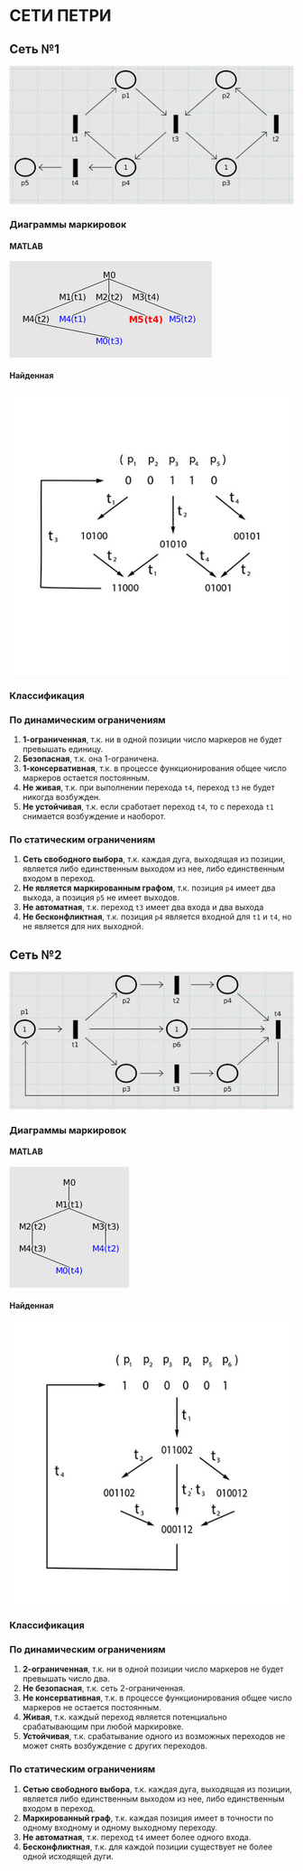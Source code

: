 # СЕТИ ПЕТРИ

## Сеть №1

![network_1](src/images/net1.jpg)

### Диаграммы маркировок

#### MATLAB

![diagr_1](src/images/diag1.jpg)

#### Найденная

![diagr_1_2](src/images/diag1_2.jpg)

### Классификация

### По динамическим ограничениям

1.	**1-ограниченная**, т.к. ни в одной позиции число маркеров не будет превышать единицу.
2.	**Безопасная**, т.к. она 1-ограничена.
3.	**1-консервативная**, т.к. в процессе функционирования общее число маркеров остается постоянным.
4.	**Не живая**, т.к. при выполнении перехода `t4`, переход `t3` не будет никогда возбужден.
5.	**Не устойчивая**, т.к. если сработает переход `t4`, то с перехода `t1` снимается возбуждение и наоборот.

### По статическим ограничениям

1.	**Сеть свободного выбора**, т.к. каждая дуга, выходящая из позиции, является либо единственным выходом из нее, либо единственным входом в переход.
2.	**Не является маркированным графом**, т.к. позиция `р4` имеет два выхода, а позиция `р5` не имеет выходов.
3.	**Не автоматная**, т.к. переход `t3` имеет два входа и два выхода
4.	**Не бесконфликтная**, т.к. позиция `р4` является входной для `t1` и `t4`, но не является для них выходной.

## Сеть №2

![network_2](src/images/net2.jpg)

### Диаграммы маркировок

#### MATLAB

![diagr_2](src/images/diag2.jpg)

#### Найденная

![diagr_2_2](src/images/diag2_2.jpg)

### Классификация

### По динамическим ограничениям

1.	**2-ограниченная**, т.к. ни в одной позиции число маркеров не будет превышать число два.
2.	**Не безопасная**, т.к. сеть 2-ограниченная.
3.	**Не консервативная**, т.к. в процессе функционирования общее число маркеров не остается постоянным.
4.	**Живая**, т.к. каждый переход является потенциально срабатывающим при любой маркировке.
5.	**Устойчивая**, т.к. срабатывание одного из возможных переходов не может снять возбуждение с других переходов.

### По статическим ограничениям

1.	**Сетью свободного выбора**, т.к. каждая дуга, выходящая из позиции, является либо единственным выходом из нее, либо единственным входом в переход.
2.	**Маркированный граф**, т.к. каждая позиция имеет в точности по одному входному и одному выходному переходу.
3.	**Не автоматная**, т.к. переход `t4` имеет более одного входа.
4.	**Бесконфликтная**, т.к. для каждой позиции существует не более одной исходящей дуги.
